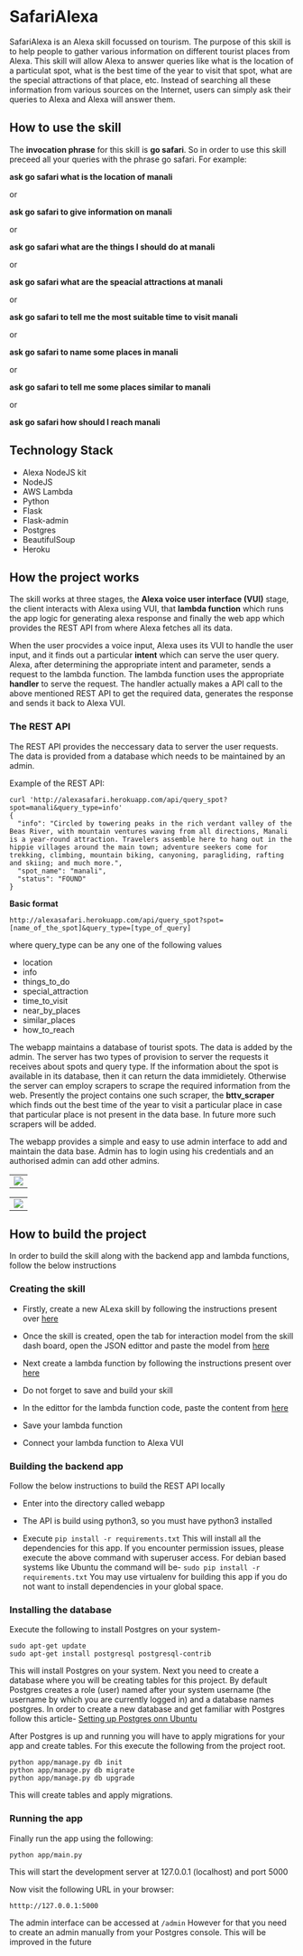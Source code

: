# SafariAlexa

SafariAlexa is an Alexa skill focussed on tourism. The purpose of this skill is to help people to gather various
information on different tourist places from Alexa. This skill will allow Alexa to answer queries like what is the
location of a particulat spot, what is the best time of the year to visit that spot, what are the special attractions
of that place, etc. Instead of searching all these information from various sources on the Internet, users can simply
ask their queries to Alexa and Alexa will answer them.

## How to use the skill
The **invocation phrase** for this skill is **go safari**. So in order to use this skill preceed all your queries with
the phrase go safari.
For example:

**ask go safari what is the location of manali**

or

**ask go safari to give information on manali**

or

**ask go safari what are the things I should do at manali**

or

**ask go safari what are the speacial attractions at manali**

or

**ask go safari to tell me the most suitable time to visit manali**

or

**ask go safari to name some places in manali**

or

**ask go safari to tell me some places similar to manali**

or

**ask go safari how should I reach manali**

## Technology Stack
- Alexa NodeJS kit
- NodeJS
- AWS Lambda
- Python
- Flask
- Flask-admin
- Postgres
- BeautifulSoup
- Heroku

## How the project works
The skill works at three stages, the **Alexa voice user interface (VUI)** stage, the client interacts with Alexa using VUI,
that **lambda function** which runs the app logic for generating alexa response and finally the web app which provides
the REST API from where Alexa fetches all its data.

When the user procvides a voice input, Alexa uses its VUI to handle the user input, and it finds out a particular
**intent** which can serve the user query. Alexa, after determining the appropriate intent and parameter, sends a request
to the lambda function. The lambda function uses the appropriate **handler** to serve the request. The handler actually
makes a API call to the above mentioned REST API to get the required data, generates the response and sends it back to Alexa
VUI.

### The REST API
The REST API provides the neccessary data to server the user requests. The data is provided from a database which needs
to be maintained by an admin.

Example of the REST API:

```
curl 'http://alexasafari.herokuapp.com/api/query_spot?spot=manali&query_type=info'
{
  "info": "Circled by towering peaks in the rich verdant valley of the Beas River, with mountain ventures waving from all directions, Manali is a year-round attraction. Travelers assemble here to hang out in the hippie villages around the main town; adventure seekers come for trekking, climbing, mountain biking, canyoning, paragliding, rafting and skiing; and much more.", 
  "spot_name": "manali", 
  "status": "FOUND"
}
```
**Basic format**

```
http://alexasafari.herokuapp.com/api/query_spot?spot=[name_of_the_spot]&query_type=[type_of_query]
```

where query_type can be any one of the following values

- location
- info
- things_to_do
- special_attraction
- time_to_visit
- near_by_places
- similar_places
- how_to_reach

The webapp maintains a database of tourist spots. The data is added by the admin. The server has two types of provision
to server the requests it receives about spots and query type. If the information about the spot is available in its
database, then it can return the data immidietely. Otherwise the server can employ scrapers to scrape the required
information from the web. Presently the project contains one such scraper, the **bttv_scraper** which finds out the best
time of the year to visit a particular place in case that particular place is not present in the data base.
In future more such scrapers will be added.

The webapp provides a simple and easy to use admin interface to add and maintain the data base. Admin has to login using
his credentials and an authorised admin can add other admins.

<table>
<tr>
<td><img src="images/admin.png"></td>
</tr>
</table>

<table>
<tr>
<td><img src="images/add.png"></td>
</tr>
</table>

## How to build the project

In order to build the skill along with the backend app and lambda functions, follow the below instructions

### Creating the skill

- Firstly, create a new ALexa skill by following the instructions present over 
  <a href='https://developer.amazon.com/alexa-skills-kit/tutorials/fact-skill-1'>here</a>
  
- Once the skill is created, open the tab for interaction model from the skill dash board, open the JSON edittor 
  and paste the model from <a href='InteractionModel.json'>here</a>
  
- Next create a lambda function by following the instructions present over 
  <a href="https://developer.amazon.com/alexa-skills-kit/tutorials/fact-skill-2">here</a>
  
- Do not forget to save and build your skill
  
- In the edittor for the lambda function code, paste the content from <a href="lambda/custom/index.js">here</a>

- Save your lambda function

- Connect your lambda function to Alexa VUI

### Building the backend app

Follow the below instructions to build the REST API locally

- Enter into the directory called webapp

- The API is build using python3, so you must have python3 installed

- Execute ``` pip install -r requirements.txt ```
  This will install all the dependencies for this app.
  If you encounter permission issues, please execute the above command with superuser access. For debian based systems like
  Ubuntu the command will be-
  ``` sudo pip install -r requirements.txt ```
  You may use virtualenv for building this app if you do not want to install dependencies in your global space.

### Installing the database

Execute the following to install Postgres on your system-
```
sudo apt-get update
sudo apt-get install postgresql postgresql-contrib
```
This will install Postgres on your system.
Next you need to create a database where you will be creating tables for this project.
By default Postgres creates a role (user) named after your system username (the username by which you are currently logged in) and a database names postgres.
In order to create a new database and get familiar with Postgres follow this article-
[Setting up Postgres onn Ubuntu](https://www.digitalocean.com/community/tutorials/how-to-install-and-use-postgresql-on-ubuntu-16-04)

After Postgres is up and running you will have to apply migrations for your app and create tables.
For this execute the following from the project root.

```
python app/manage.py db init
python app/manage.py db migrate
python app/manage.py db upgrade

```

This will create tables and apply migrations.

### Running the app
Finally run the app using the following:
```
python app/main.py
```
This will start the development server at 127.0.0.1 (localhost) and port 5000

Now visit the following URL in your browser:
```
htttp://127.0.0.1:5000
```

The admin interface can be accessed at ```/admin```
However for that you need to create an admin manually from your Postgres console. This will be improved in the future




